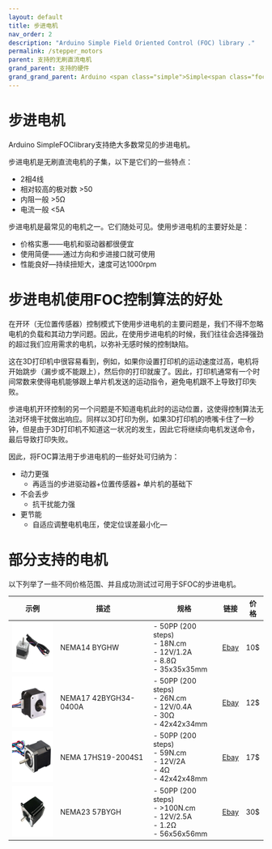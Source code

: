 ```yaml
---
layout: default
title: 步进电机
nav_order: 2
description: "Arduino Simple Field Oriented Control (FOC) library ."
permalink: /stepper_motors
parent: 支持的无刷直流电机
grand_parent: 支持的硬件
grand_grand_parent: Arduino <span class="simple">Simple<span class="foc">FOC</span>library</span>
---
```


# 步进电机

Arduino <span class="simple">Simple<span class="foc">FOC</span>library</span>支持绝大多数常见的步进电机。

步进电机是无刷直流电机的子集，以下是它们的一些特点：

 - 2相4线
 - 相对较高的极对数 >50
 - 内阻一般 >5Ω
 - 电流一般 <5A

步进电机是最常见的电机之一。它们随处可见。使用步进电机的主要好处是：

- 价格实惠——电机和驱动器都很便宜
- 使用简便——通过方向和步进接口就可使用
- 性能良好—持续扭矩大，速度可达1000rpm

# 步进电机使用FOC控制算法的好处

在开环（无位置传感器）控制模式下使用步进电机的主要问题是，我们不得不忽略电机的负载和其动力学问题。因此，在使用步进电机的时候，我们往往会选择强劲的超过我们应用需求的电机，以弥补无感时候的控制缺陷。

这在3D打印机中很容易看到，例如，如果你设置打印机的运动速度过高，电机将开始跳步（漏步或不能跟上），然后你的打印就废了。因此，打印机通常有一个时间常数来使得电机能够跟上单片机发送的运动指令，避免电机跟不上导致打印失败。

步进电机开环控制的另一个问题是不知道电机此时的运动位置，这使得控制算法无法对环境干扰做出响应。同样以3D打印为例，如果3D打印机的喷嘴卡住了一秒钟，但是由于3D打印机不知道这一状况的发生，因此它将继续向电机发送命令，最后导致打印失败。

因此，将FOC算法用于步进电机的一些好处可归纳为：

- 动力更强
  - 再适当的步进驱动器+位置传感器+ 单片机的基础下
- 不会丢步
  - 抗干扰能力强
- 更节能
  - 自适应调整电机电压，使定位误差最小化—

# 部分支持的电机

以下列举了一些不同价格范围、并且成功测试过可用于SFOC的步进电机。

示例 | 描述 | 规格 | 链接 | 价格 
---- | ---- | ---- | ---- | ----
[<img src="extras/Images/nema14.jpg" style="height:100px">](https://www.ebay.com/itm/New-Geeetech-Nema14-35-BYGHW-stepper-motor-for-3d-printer-Reprap-Prusa/272847009701) | NEMA14 BYGHW |  - 50PP (200 steps) <br> - 18N.cm  <br> - 12V/1.2A <br> - 8.8Ω <br> - 35x35x35mm| [Ebay](https://www.ebay.com/itm/New-Geeetech-Nema14-35-BYGHW-stepper-motor-for-3d-printer-Reprap-Prusa/272847009701) | 10$
[<img src="extras/Images/nema17_1.jpg" style="height:100px">](https://www.ebay.com/itm/NEMA-17-Stepper-Motor-12V-0-4A-for-CNC-Reprap-3D-Printer-Extruder-36oz-in-26Ncm/401853894019?hash=item5d905bcd83:g:u04AAOSwRBFdp-IP) | NEMA17 42BYGH34-0400A |  - 50PP (200 steps) <br> - 26N.cm  <br> - 12V/0.4A  <br> - 30Ω <br> - 42x42x34mm| [Ebay](https://www.ebay.com/itm/NEMA-17-Stepper-Motor-12V-0-4A-for-CNC-Reprap-3D-Printer-Extruder-36oz-in-26Ncm/401853894019?hash=item5d905bcd83:g:u04AAOSwRBFdp-IP) | 12$
 [<img src="extras/Images/nema17_2.jpg" style="height:100px">](https://www.ebay.com/itm/Nema-17-Stepper-Motor-Bipolar-2A-59Ncm-83-6oz-in-48mm-Body-4-lead-3D-Printer-CNC/282285186801?hash=item41b9821ef1:g:7dUAAOSwEzxYSl25) | NEMA 17HS19-2004S1 |  - 50PP (200 steps) <br> - 59N.cm  <br> - 12V/2A  <br> - 4Ω<br> - 42x42x48mm| [Ebay](https://www.ebay.com/itm/Nema-17-Stepper-Motor-Bipolar-2A-59Ncm-83-6oz-in-48mm-Body-4-lead-3D-Printer-CNC/282285186801?hash=item41b9821ef1:g:7dUAAOSwEzxYSl25) | 17$
 [<img src="extras/Images/nema23.jpg" style="height:100px">](https://www.ebay.com/itm/Nema-23-Stepper-Motor-4-Wire-Bipolar-2-Phase-1-8-57BYGH-for-CNC-3D-Printer/372619819064) | NEMA23 57BYGH  | - 50PP (200 steps) <br> - >100N.cm <br> - 12V/2.5A  <br> - 1.2Ω <br> - 56x56x56mm| [Ebay](https://www.ebay.com/itm/Nema-23-Stepper-Motor-4-Wire-Bipolar-2-Phase-1-8-57BYGH-for-CNC-3D-Printer/372619819064) | 30$
